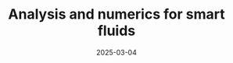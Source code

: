 ---
title: "Analysis and numerics for smart fluids"
collection: talks
type: "Talk"
permalink: /talks/2025-03-talk-4
venue: "Seminar ‘Mathematical Optimization / Non-smooth Variational Problems and Operator Equations’ (WIAS)"
date: 2025-03-04
location: "Berlin, Germany"
status: "past"
---  